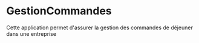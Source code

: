 # GestionCommandes
Cette application permet d'assurer la gestion des commandes de déjeuner dans une entreprise
